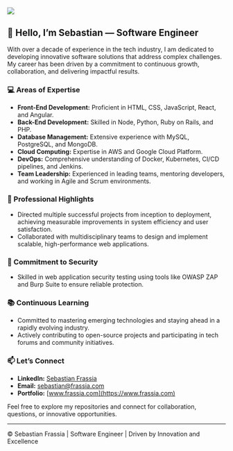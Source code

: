 #
<img src="https://media.licdn.com/dms/image/v2/C4E16AQGg8ewNhxm7yQ/profile-displaybackgroundimage-shrink_350_1400/profile-displaybackgroundimage-shrink_350_1400/0/1599749527214?e=1741824000&v=beta&t=a_FjgthtEM6dODY2hFNu5onjKJ8HrKk3Q5OAk3a-5q8" />

## 👋 Hello, I’m Sebastian — Software Engineer

With over a decade of experience in the tech industry, I am dedicated to developing innovative software solutions that address complex challenges. My career has been driven by a commitment to continuous growth, collaboration, and delivering impactful results.

### 💻 Areas of Expertise

- **Front-End Development:** Proficient in HTML, CSS, JavaScript, React, and Angular.
- **Back-End Development:** Skilled in Node, Python, Ruby on Rails, and PHP.
- **Database Management:** Extensive experience with MySQL, PostgreSQL, and MongoDB.
- **Cloud Computing:** Expertise in AWS and Google Cloud Platform.
- **DevOps:** Comprehensive understanding of Docker, Kubernetes, CI/CD pipelines, and Jenkins.
- **Team Leadership:** Experienced in leading teams, mentoring developers, and working in Agile and Scrum environments.

### 🌟 Professional Highlights

- Directed multiple successful projects from inception to deployment, achieving measurable improvements in system efficiency and user satisfaction.
- Collaborated with multidisciplinary teams to design and implement scalable, high-performance web applications.

### 🔐 Commitment to Security

- Skilled in web application security testing using tools like OWASP ZAP and Burp Suite to ensure reliable protection.

### 📚 Continuous Learning

- Committed to mastering emerging technologies and staying ahead in a rapidly evolving industry.
- Actively contributing to open-source projects and participating in tech forums and community initiatives.

### 📫 Let’s Connect

- **LinkedIn:** [Sebastian Frassia](www.linkedin.com/in/sebastian-frassia-software-engineer)
- **Email:** [sebastian@frassia.com](mailto:sebastian@frassia.com)
- **Portfolio:** [www.frassia.com](https://www.frassia.com)

Feel free to explore my repositories and connect for collaboration, questions, or innovative opportunities.

---

© Sebastian Frassia | Software Engineer | Driven by Innovation and Excellence

